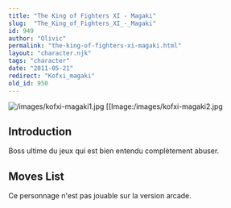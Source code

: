 ```yaml
---
title: "The King of Fighters XI - Magaki"
slug:  "The_King_of_Fighters_XI_-_Magaki"
id: 949
author: "Olivic"
permalink: "the-king-of-fighters-xi-magaki.html"
layout: "character.njk"
tags: "character"
date: "2011-05-21"
redirect: "Kofxi_magaki"
old_id: 950
---
```


![](/images/kofxi-magaki1.jpg "/images/kofxi-magaki1.jpg")
\[\[Image:/images/kofxi-magaki2.jpg

## Introduction

Boss ultime du jeux qui est bien entendu complètement abuser.

## Moves List

Ce personnage n'est pas jouable sur la version arcade.
